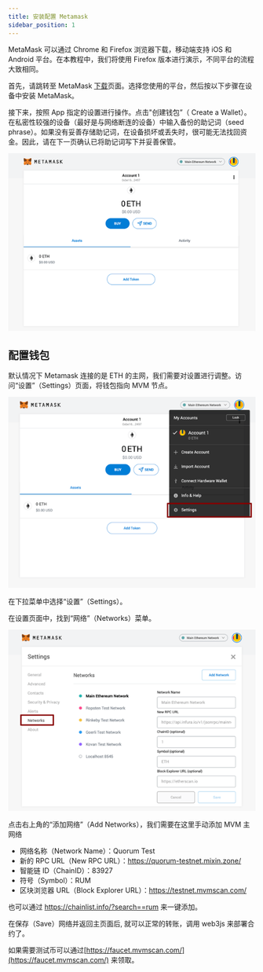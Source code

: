 ```yaml
---
title: 安装配置 Metamask
sidebar_position: 1
---
```


MetaMask 可以通过 Chrome 和 Firefox 浏览器下载，移动端支持 iOS 和 Android 平台。在本教程中，我们将使用 Firefox 版本进行演示，不同平台的流程大致相同。

首先，请跳转至 MetaMask [下载](https://metamask.io/download.html)页面。选择您使用的平台，然后按以下步骤在设备中安装 MetaMask。

接下来，按照 App 指定的设置进行操作。点击"创建钱包”（ Create a Wallet）。在私密性较强的设备（最好是与网络断连的设备）中输入备份的助记词（seed phrase）。如果没有妥善存储助记词，在设备损坏或丢失时，很可能无法找回资金。因此，请在下一页确认已将助记词写下并妥善保管。

![initialize](./images/initialize.png)

## 配置钱包

默认情况下 Metamask 连接的是 ETH 的主网，我们需要对设置进行调整。访问“设置”（Settings）页面，将钱包指向 MVM 节点。

![setting](./images/setting.png)

在下拉菜单中选择“设置”（Settings）。

在设置页面中，找到“网络”（Networks）菜单。

![network](./images/network.png)

点击右上角的“添加网络”（Add Networks），我们需要在这里手动添加 MVM 主网络

- 网络名称（Network Name）：Quorum Test
- 新的 RPC URL（New RPC URL）：<https://quorum-testnet.mixin.zone/>
- 智能链 ID（ChainID）：83927
- 符号（Symbol）：RUM
- 区块浏览器 URL（Block Explorer URL）：<https://testnet.mvmscan.com/>

也可以通过 <https://chainlist.info/?search==rum> 来一键添加。

在保存（Save）网络并返回主页面后, 就可以正常的转账，调用 web3js 来部署合约了。

如果需要测试币可以通过[https://faucet.mvmscan.com/](https://faucet.mvmscan.com/) 来领取。
